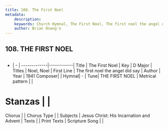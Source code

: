 ```yaml
---
title: 108. The First Noel
metadata:
    description: 
    keywords: Church Hymnal, The First Noel, The first noel the angel did say, Noel, Noel
    author: Brian Onang'o
---
```



## 108. THE FIRST NOEL

```txt

```

- |   -  |
-------------|------------|
Title | The First Noel |
Key | D Major |
Titles | Noel, Noel |
First Line | The first noel the angel did say |
Author | 
Year | 1941
Composer|  |
Hymnal|  - |
Tune| THE FIRST NOEL |
Metrical pattern | |
# Stanzas |  |
Chorus |  |
Chorus Type |  |
Subjects | Jesus Christ: His Incarnation and Advent |
Texts |  |
Print Texts | 
Scripture Song |  |
  
